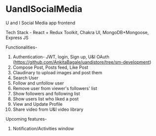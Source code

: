 # UandISocialMedia

U and I Social Media app frontend

Tech Stack - React + Redux Toolkit, Chakra UI, MongoDB+Mongoose, Express JS 

Functionalities-

1. Authentication- JWT, login, Sign up, U&I OAuth  (https://github.com/AnkitaBagale/uandistore/tree/sm-development)
1. Compose Post, Posts feed, Like Post
1. Claudinary to upload images and post them
1. Search User
1. Follow and unfollow user
1. Remove user from viewer's followers' list
1. Show followers and following list
1. Show users list who liked a post
1. View and Update Profile
1. Share video from U&I video library

Upcoming features-

1. Notification/Activities window
